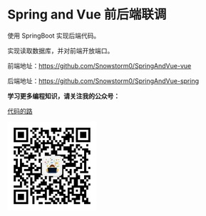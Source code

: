 # Spring and Vue 前后端联调

使用 SpringBoot 实现后端代码。

实现读取数据库，并对前端开放端口。

前端地址：https://github.com/Snowstorm0/SpringAndVue-vue

后端地址：https://github.com/Snowstorm0/SpringAndVue-spring


**学习更多编程知识，请关注我的公众号：**

[代码的路](https://mp.weixin.qq.com/s/t0t89DFgJ1TEzI4uI5giHg)

<img src="./公众号二维码.png" width="200px" />

 
